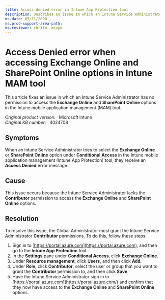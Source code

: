 ```yaml
---
title: Access denied error in Intune App Protection tool
description: Describes an issue in which an Intune Service Administrator has no permission to access the Exchange Online and SharePoint Online options in the Intune mobile application management tool. Provides a resolution to grant the administrator Contributor permissions.
ms.date: 05/11/2020
ms.prod-support-area-path:
ms.reviewer: cbrito, mcopm
---
```

# Access Denied error when accessing Exchange Online and SharePoint Online options in Intune MAM tool

This article fixes an issue in which an Intune Service Administrator has no permission to access the **Exchange Online** and **SharePoint Online** options in the Intune mobile application management (MAM) tool.

_Original product version:_ &nbsp; Microsoft Intune  
_Original KB number:_ &nbsp; 4024708

## Symptoms

When an Intune Service Administrator tries to select the **Exchange Online** or **SharePoint Online** option under **Conditional Access** in the Intune mobile application management (Intune App Protection) tool, they receive an **Access Denied** error message.

## Cause

This issue occurs because the Intune Service Administrator lacks the **Contributor** permission to access the **Exchange Online** and **SharePoint Online** options.

## Resolution

To resolve this issue, the Global Administrator must grant the Intune Service Administrator **Contributor** permissions. To do this, follow these steps:

1. Sign in to [https://portal.azure.com](https://portal.azure.com), and then go to the **Intune App Protection** tool.
2. In the **Settings** pane under **Conditional Access**, click **Exchange Online**.
3. Under **Resource management**, click **Users**, and then click **Add**.
4. Under **Role**, click **Contributor**, select the user or group that you want to grant the **Contributor** permission to, and then click **Save**.
5. Have the Intune Service Administrator sign in to [https://portal.azure.com](https://portal.azure.com/) and confirm that they now have access to the **Exchange Online** and **SharePoint Online** options.
